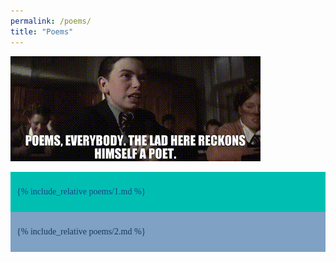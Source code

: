 ```yaml
---
permalink: /poems/
title: "Poems"
---
```


<style>
.poems-1 {
    background-color: #00BFB2;
    color: #1D438A;
}
.poems-2 {
    background-color: #7EA1C4;
    color: #1B365C;
}


.poems {
    padding-top: 10px;
    padding-bottom: 10px;
    padding-left: 10px;
    font-family: "Times New Roman", Times, serif;
}
</style>

![](/assets/poems.gif)

<div class="poems-1 poems">

{% include_relative poems/1.md %}

</div>

<div class="poems-2 poems">

{% include_relative poems/2.md %}

</div>